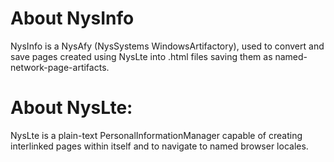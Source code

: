 About NysInfo
=======
NysInfo is a NysAfy (NysSystems WindowsArtifactory), used to convert and save pages created using NysLte into .html files saving them as named-network-page-artifacts.

About NysLte:
======
NysLte is a plain-text PersonalInformationManager capable of creating interlinked pages within itself and to navigate to named browser locales.

